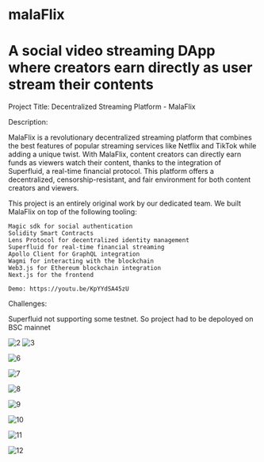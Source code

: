 # malaFlix
A social video streaming DApp where creators earn directly as user stream their contents
=======
Project Title: Decentralized Streaming Platform - MalaFlix

Description:

MalaFlix is a revolutionary decentralized streaming platform that combines the best features of popular streaming services like Netflix and TikTok while adding a unique twist. With MalaFlix, content creators can directly earn funds as viewers watch their content, thanks to the integration of Superfluid, a real-time financial protocol. This platform offers a decentralized, censorship-resistant, and fair environment for both content creators and viewers.

  

This project is an entirely original work by our dedicated team. We built MalaFlix on top of the following tooling:

    Magic sdk for social authentication
    Solidity Smart Contracts
    Lens Protocol for decentralized identity management
    Superfluid for real-time financial streaming
    Apollo Client for GraphQL integration
    Wagmi for interacting with the blockchain
    Web3.js for Ethereum blockchain integration
    Next.js for the frontend

    Demo: https://youtu.be/KpYYdSA45zU


Challenges:

Superfluid not supporting some testnet. So project had to be depoloyed on BSC mainnet

![2](https://github.com/emiridbest/Matube/assets/6362475/460e1540-76da-41a1-bae7-66089109dd7e)
![3](https://github.com/emiridbest/Matube/assets/6362475/a3b54130-2ddb-462a-a32d-73da1dba4526)




![6](https://github.com/emiridbest/Matube/assets/6362475/5d5f3349-5a28-4361-ad9b-82f3dc3a5635)

![7](https://github.com/emiridbest/Matube/assets/6362475/82b2a83e-9d81-4f77-a7fa-3dd6e6775429)

![8](https://github.com/emiridbest/Matube/assets/6362475/cd7cdf97-8758-4979-9c7e-d8d1da5097c0)

![9](https://github.com/emiridbest/Matube/assets/6362475/7c023038-56df-41f1-b008-0fd49826b0ac)

![10](https://github.com/emiridbest/Matube/assets/6362475/00e92fda-96f8-49db-b77f-51f8d77f260b)

![11](https://github.com/emiridbest/Matube/assets/6362475/cfc857cb-6eec-4397-a841-696c63065dda)

![12](https://github.com/emiridbest/Matube/assets/6362475/071e84c2-f566-4003-8067-ef4c1539cbcd)



